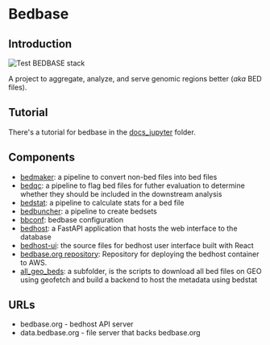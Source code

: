 # Bedbase

## Introduction

![Test BEDBASE stack](https://github.com/databio/bedbase/workflows/Test%20BEDBASE%20stack/badge.svg)

A project to aggregate, analyze, and serve genomic regions better (*aka* BED files).

## Tutorial

There's a tutorial for bedbase in the [docs_jupyter](/docs_jupyter) folder.


## Components

- [bedmaker](http://github.com/databio/bedmaker): a pipeline to convert non-bed files into bed files
- [bedqc](http://github.com/databio/bedqc): a pipeline to flag bed files for futher evaluation to determine whether they should be included in the downstream analysis
- [bedstat](http://github.com/databio/bedstat): a pipeline to calculate stats for a bed file
- [bedbuncher](http://github.com/databio/bedbuncher): a pipeline to create bedsets
- [bbconf](http://github.com/databio/bbconf): bedbase configuration
- [bedhost](http://github.com/databio/bedhost): a FastAPI application that hosts the web interface to the database
- [bedhost-ui](http://github.com/databio/bedhost-ui): the source files for bedhost user interface built with React
- [bedbase.org repository](https://github.com/databio/bedbase.org): Repository for deploying the bedhost container to AWS.
- [all_geo_beds](all_geo_beds): a subfolder, is the scripts to download all bed files on GEO using geofetch and build a backend to host the metadata using bedstat

## URLs

- bedbase.org - bedhost API server
- data.bedbase.org - file server that backs bedbase.org

